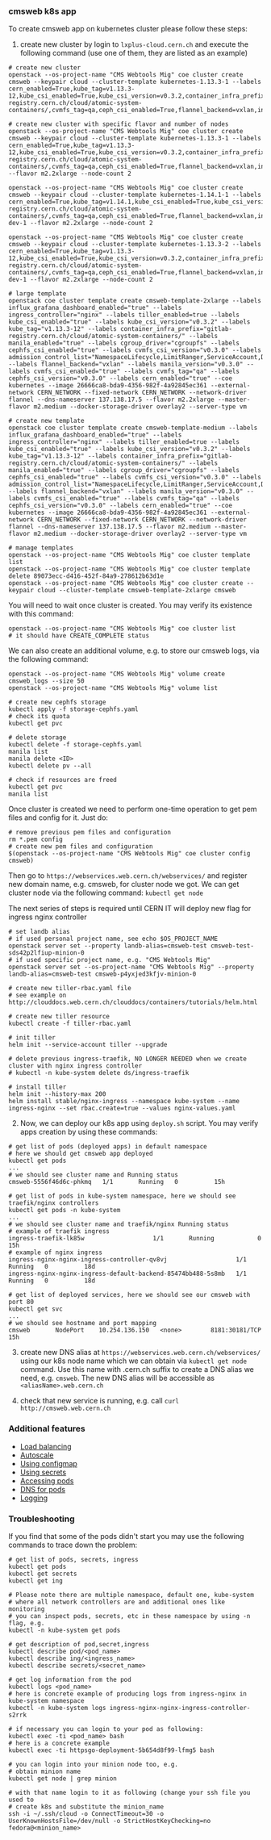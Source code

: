 ### cmsweb k8s app
To create cmsweb app on kubernetes cluster please follow these steps:

1. create new cluster by login to `lxplus-cloud.cern.ch` and execute the
   following command (use one of them, they are listed as an example)

```
# create new cluster
openstack --os-project-name "CMS Webtools Mig" coe cluster create cmsweb --keypair cloud --cluster-template kubernetes-1.13.3-1 --labels cern_enabled=True,kube_tag=v1.13.3-12,kube_csi_enabled=True,kube_csi_version=v0.3.2,container_infra_prefix=gitlab-registry.cern.ch/cloud/atomic-system-containers/,cvmfs_tag=qa,ceph_csi_enabled=True,flannel_backend=vxlan,ingress_controller=nginx,cern_tag=qa,tiller_enabled=true

# create new cluster with specific flavor and number of nodes
openstack --os-project-name "CMS Webtools Mig" coe cluster create cmsweb --keypair cloud --cluster-template kubernetes-1.13.3-1 --labels cern_enabled=True,kube_tag=v1.13.3-12,kube_csi_enabled=True,kube_csi_version=v0.3.2,container_infra_prefix=gitlab-registry.cern.ch/cloud/atomic-system-containers/,cvmfs_tag=qa,ceph_csi_enabled=True,flannel_backend=vxlan,ingress_controller=nginx,cern_tag=qa,tiller_enabled=true --flavor m2.2xlarge --node-count 2

openstack --os-project-name "CMS Webtools Mig" coe cluster create cmsweb --keypair cloud --cluster-template kubernetes-1.14.1-1 --labels cern_enabled=True,kube_tag=v1.14.1,kube_csi_enabled=True,kube_csi_version=v0.3.2,container_infra_prefix=gitlab-registry.cern.ch/cloud/atomic-system-containers/,cvmfs_tag=qa,ceph_csi_enabled=True,flannel_backend=vxlan,ingress_controller=nginx,cern_tag=qa,tiller_enabled=true,manila_enabled=True,manila_version=v0.3.0,heat_container_agent_tag=stein-dev-1 --flavor m2.2xlarge --node-count 2

openstack --os-project-name "CMS Webtools Mig" coe cluster create cmsweb --keypair cloud --cluster-template kubernetes-1.13.3-2 --labels cern_enabled=True,kube_tag=v1.13.3-12,kube_csi_enabled=True,kube_csi_version=v0.3.2,container_infra_prefix=gitlab-registry.cern.ch/cloud/atomic-system-containers/,cvmfs_tag=qa,ceph_csi_enabled=True,flannel_backend=vxlan,ingress_controller=nginx,cern_tag=qa,tiller_enabled=true,manila_enabled=True,manila_version=v0.3.0,heat_container_agent_tag=stein-dev-1 --flavor m2.2xlarge --node-count 2

# large template
openstack coe cluster template create cmsweb-template-2xlarge --labels influx_grafana_dashboard_enabled="true" --labels ingress_controller="nginx" --labels tiller_enabled=true --labels kube_csi_enabled="true" --labels kube_csi_version="v0.3.2" --labels kube_tag="v1.13.3-12" --labels container_infra_prefix="gitlab-registry.cern.ch/cloud/atomic-system-containers/" --labels manila_enabled="true" --labels cgroup_driver="cgroupfs" --labels cephfs_csi_enabled="true" --labels cvmfs_csi_version="v0.3.0" --labels admission_control_list="NamespaceLifecycle,LimitRanger,ServiceAccount,DefaultStorageClass,DefaultTolerationSeconds,MutatingAdmissionWebhook,ValidatingAdmissionWebhook,ResourceQuota,Priority" --labels flannel_backend="vxlan" --labels manila_version="v0.3.0" --labels cvmfs_csi_enabled="true" --labels cvmfs_tag="qa" --labels cephfs_csi_version="v0.3.0" --labels cern_enabled="true" --coe kubernetes --image 26666ca8-bda9-4356-982f-4a92845ec361 --external-network CERN_NETWORK --fixed-network CERN_NETWORK --network-driver flannel --dns-nameserver 137.138.17.5 --flavor m2.2xlarge --master-flavor m2.medium --docker-storage-driver overlay2 --server-type vm

# create new template
openstack coe cluster template create cmsweb-template-medium --labels influx_grafana_dashboard_enabled="true" --labels ingress_controller="nginx" --labels tiller_enabled=true --labels kube_csi_enabled="true" --labels kube_csi_version="v0.3.2" --labels kube_tag="v1.13.3-12" --labels container_infra_prefix="gitlab-registry.cern.ch/cloud/atomic-system-containers/" --labels manila_enabled="true" --labels cgroup_driver="cgroupfs" --labels cephfs_csi_enabled="true" --labels cvmfs_csi_version="v0.3.0" --labels admission_control_list="NamespaceLifecycle,LimitRanger,ServiceAccount,DefaultStorageClass,DefaultTolerationSeconds,MutatingAdmissionWebhook,ValidatingAdmissionWebhook,ResourceQuota,Priority" --labels flannel_backend="vxlan" --labels manila_version="v0.3.0" --labels cvmfs_csi_enabled="true" --labels cvmfs_tag="qa" --labels cephfs_csi_version="v0.3.0" --labels cern_enabled="true" --coe kubernetes --image 26666ca8-bda9-4356-982f-4a92845ec361 --external-network CERN_NETWORK --fixed-network CERN_NETWORK --network-driver flannel --dns-nameserver 137.138.17.5 --flavor m2.medium --master-flavor m2.medium --docker-storage-driver overlay2 --server-type vm

# manage templates
openstack --os-project-name "CMS Webtools Mig" coe cluster template list
openstack --os-project-name "CMS Webtools Mig" coe cluster template delete 89073ecc-d416-452f-84a9-278612b63d1e
openstack --os-project-name "CMS Webtools Mig" coe cluster create --keypair cloud --cluster-template cmsweb-template-2xlarge cmsweb

```

You will need to wait once cluster is created. You may verify its existence
with this command:
```
openstack --os-project-name "CMS Webtools Mig" coe cluster list
# it should have CREATE_COMPLETE status
```

We can also create an additional volume, e.g. to store our cmsweb logs, via the
following command:
```
openstack --os-project-name "CMS Webtools Mig" volume create cmsweb_logs --size 50
openstack --os-project-name "CMS Webtools Mig" volume list

# create new cephfs storage
kubectl apply -f storage-cephfs.yaml
# check its quota
kubectl get pvc

# delete storage
kubectl delete -f storage-cephfs.yaml
manila list
manila delete <ID>
kubectl delete pv --all

# check if resources are freed
kubectl get pvc
manila list

```

Once cluster is created we need to perform one-time operation to get pem files
and config for it. Just do:
```
# remove previous pem files and configuration
rm *.pem config
# create new pem files and configuration
$(openstack --os-project-name "CMS Webtools Mig" coe cluster config cmsweb)
```

Then go to `https://webservices.web.cern.ch/webservices/` and register new
domain name, e.g. cmsweb, for cluster node we got. We can get cluster node via
the following command:
`
kubectl get node
`

The next series of steps is required until CERN IT will deploy new flag for
ingress nginx controller
```
# set landb alias
# if used personal project name, see echo $OS_PROJECT_NAME
openstack server set --property landb-alias=cmsweb-test cmsweb-test-sds42p2lfiup-minion-0
# if used specific project name, e.g. "CMS Webtools Mig"
openstack server set --os-project-name "CMS Webtools Mig" --property landb-alias=cmsweb-test cmsweb-p4yxjed3kfjv-minion-0

# create new tiller-rbac.yaml file
# see example on http://clouddocs.web.cern.ch/clouddocs/containers/tutorials/helm.html

# create new tiller resource
kubectl create -f tiller-rbac.yaml

# init tiller
helm init --service-account tiller --upgrade

# delete previous ingress-traefik, NO LONGER NEEDED when we create cluster with nginx ingress controller
# kubectl -n kube-system delete ds/ingress-traefik

# install tiller
helm init --history-max 200
helm install stable/nginx-ingress --namespace kube-system --name ingress-nginx --set rbac.create=true --values nginx-values.yaml
```


2. Now, we can deploy our k8s app using `deploy.sh` script. You may verify apps
   creation by using these commands:
```
# get list of pods (deployed apps) in default namespace
# here we should get cmsweb app deployed
kubectl get pods
...
# we should see cluster name and Running status
cmsweb-5556f46d6c-phkmq   1/1       Running   0          15h

# get list of pods in kube-system namespace, here we should see traefik/nginx controllers
kubectl get pods -n kube-system
...
# we should see cluster name and traefik/nginx Running status
# example of traefik ingress
ingress-traefik-lk85w                   1/1       Running            0  15h
# example of nginx ingress
ingress-nginx-nginx-ingress-controller-qv8vj                   1/1 Running   0          18d
ingress-nginx-nginx-ingress-default-backend-85474bb488-5s8mb   1/1 Running   0          18d

# get list of deployed services, here we should see our cmsweb with port 80
kubectl get svc
...
# we should see hostname and port mapping
cmsweb       NodePort    10.254.136.150   <none>        8181:30181/TCP   15h
```

3. create new DNS alias at `https://webservices.web.cern.ch/webservices/`
using our k8s node name which we can obtain via `kubectl get node` command.
Use this name with .cern.ch suffix to create a DNS alias we need, e.g.
`cmsweb`. The new DNS alias will be accessible as `<aliasName>.web.cern.ch`

4. check that new service is running, e.g. call `curl http://cmsweb.web.cern.ch`

### Additional features

- [Load balancing](https://clouddocs.web.cern.ch/clouddocs/containers/tutorials/lb.html)
- [Autoscale](https://kubernetes.io/docs/tasks/run-application/horizontal-pod-autoscale)
- [Using configmap](https://kubernetes.io/docs/tasks/configure-pod-container/configure-pod-configmap)
- [Using secrets](https://kubernetes.io/docs/concepts/configuration/secret)
- [Accessing pods](http://alesnosek.com/blog/2017/02/14/accessing-kubernetes-pods-from-outside-of-the-cluster)
- [DNS for pods](https://kubernetes.io/docs/concepts/services-networking/dns-pod-service)
- [Logging](https://kubernetes.io/docs/concepts/cluster-administration/logging/)

### Troubleshooting
If you find that some of the pods didn't start you may use the following
commands to trace down the problem:
```
# get list of pods, secrets, ingress
kubectl get pods
kubectl get secrets
kubectl get ing

# Please note there are multiple namespace, default one, kube-system
# where all network controllers are and additional ones like monitoring
# you can inspect pods, secrets, etc in these namespace by using -n flag, e.g.
kubectl -n kube-system get pods

# get description of pod,secret,ingress
kubectl describe pod/<pod_name>
kubectl describe ing/<ingress_name>
kubectl describe secrets/<secret_name>

# get log information from the pod
kubectl logs <pod_name>
# here is concrete example of producing logs from ingress-nginx in kube-system namespace
kubectl -n kube-system logs ingress-nginx-nginx-ingress-controller-s2rrk

# if necessary you can login to your pod as following:
kubectl exec -ti <pod_name> bash
# here is a concrete example
kubectl exec -ti httpsgo-deployment-5b654d8f99-lfmg5 bash

# you can login into your minion node too, e.g.
# obtain minion name
kubectl get node | grep minion

# with that name login to it as following (change your ssh file you used to
# create k8s and substitute the minion_name
ssh -i ~/.ssh/cloud -o ConnectTimeout=30 -o UserKnownHostsFile=/dev/null -o StrictHostKeyChecking=no fedora@<minion_name>
```
